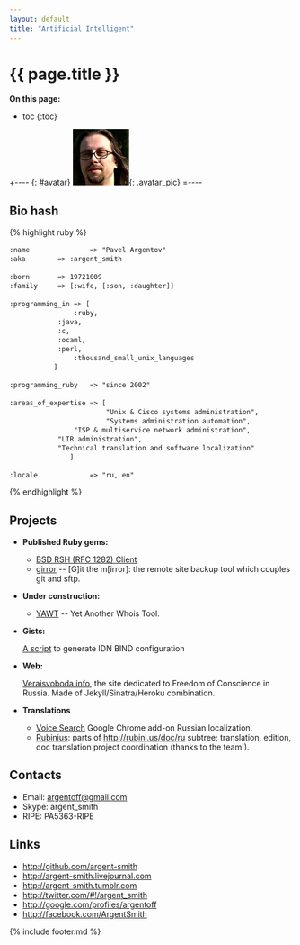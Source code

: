 ```yaml
---
layout: default
title: "Artificial Intelligent"
---
```


{{ page.title }}                        
================
**On this page:**

* toc
{:toc}

+---- {: #avatar}
![argent_smith.face](/pics/1032204.jpg){: .avatar_pic}
=----

Bio hash
---------
{% highlight ruby %}

    :name               => "Pavel Argentov"
    :aka		=> :argent_smith

    :born		=> 19721009
    :family		=> [:wife, [:son, :daughter]]

    :programming_in	=> [
    			    :ruby, 
			    :java, 
			    :c, 
			    :ocaml,
			    :perl,
    			    :thousand_small_unix_languages
			   ]

    :programming_ruby	=> "since 2002"

    :areas_of_expertise	=> [
                            "Unix & Cisco systems administration",
                            "Systems administration automation",
		            "ISP & multiservice network administration",
			    "LIR administration",
			    "Technical translation and software localization"
		           ]

    :locale             => "ru, en"

{% endhighlight %}

Projects
--------

* __Published Ruby gems:__

  - [BSD RSH (RFC 1282) Client](rsh)
  - [girror](http://github.com/argent-smith/girror) -- \[G\]it the m\[irror\]: the remote site backup tool which couples git and sftp.

* __Under construction:__

  - [YAWT](http://github.com/argent-smith/yawt) -- Yet Another Whois Tool.

* __Gists:__

  [A script](https://gist.github.com/675426) to generate IDN BIND configuration

* __Web:__

  [Veraisvoboda.info](http://veraisvoboda.info), the site dedicated to Freedom 
  of Conscience in Russia. Made of Jekyll/Sinatra/Heroku combination.

* __Translations__

  + [Voice Search](https://github.com/eligrey/voice-search) Google Chrome
    add-on Russian localization.
  + [Rubinius][1]: parts of <http://rubini.us/doc/ru> subtree; translation, edition, doc translation project
    coordination (thanks to the team!).

Contacts
--------

 - Email: <argentoff@gmail.com>
 - Skype: argent_smith
 - RIPE: PA5363-RIPE

Links
-----

 - <http://github.com/argent-smith>
 - <http://argent-smith.livejournal.com>
 - <http://argent-smith.tumblr.com>
 - <http://twitter.com/#!/argent_smith>
 - <http://google.com/profiles/argentoff>
 - <http://facebook.com/ArgentSmith>

 [1]: http://rubini.us "Rubinius project"

{% include footer.md %}
